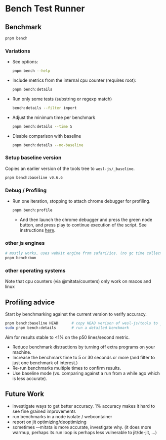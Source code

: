 # Bench Test Runner

## Benchmark

```sh
pnpm bench
```

### Variations
- See options:
  ```sh
  pnpm bench --help
  ```

- Include metrics from the internal cpu counter (requires root):
  ```sh
  pnpm bench:details
  ```

- Run only some tests (substring or regexp match)
  ```sh
  bench:details --filter import
  ```

- Adjust the minimum time per benchmark 
  ```sh
  pnpm bench:details --time 5
  ```

- Disable comparison with baseline
  ```sh
  pnpm bench:details --no-baseline
  ```

### Setup baseline version
Copies an earlier version of the tools tree to `wesl-js/_baseline`.
  ```sh
  pnpm bench:baseline v0.6.6
  ```

### Debug / Profiling
- Run one iteration, stopping to attach chrome debugger for profiling.
  ```sh
  pnpm bench:profile
  ```
  - And then launch the chrome debugger and press the green node button, and press play
  to continue execution of the script.
  See instructions [here](https://developer.chrome.com/docs/devtools/performance/nodejs).


### other js engines

  ```sh
  # mostly works, uses webkit engine from safari/ios. (no gc time collection)
  pnpm bench:bun
  ```

### other operating systems
Note that cpu counters (via @mitata/counters) only work on macos and linux

## Profiling advice

Start by benchmarking against the current version to verify accuracy.

  ```sh
  pnpm bench:baseline HEAD      # copy HEAD verison of wesl-js/tools to _baseline
  sudo pnpm bench:details       # run a detailed benchmark
  ```

Aim for results stable to <1% on the p50 lines/second metric. 

* Reduce benchmark distractions by turning off extra programs on your machine.
* Increase the benchmark time to 5 or 30 seconds or more
 (and filter to just one benchmark of interest.)
* Re-run benchmarks multiple times to confirm results.
* Use baseline mode (vs. comparing against a run from a while ago which is less accurate).

## Future Work
* investigate ways to get better accuracy. 1% accuracy makes it hard to see fine grained improvements
* run benchmarks in a node isolate / webcontainer 
* report on jit optimizing/deoptimizing 
* sometimes --mitata is more accurate, investigate why. (it does more warmup, perhaps its run loop is
perhaps less vulnerable to jit/de-jit, ...)